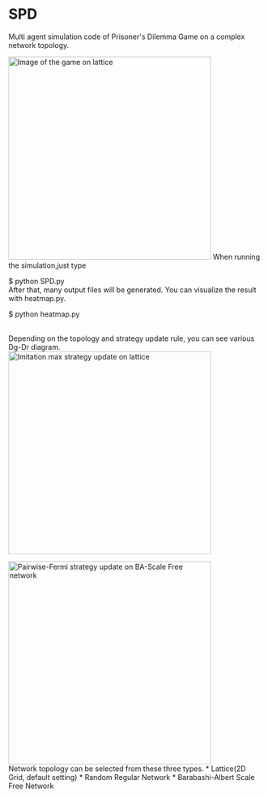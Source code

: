 # SPD
Multi agent simulation code of Prisoner's Dilemma Game on a complex network topology.<br>

<img src="https://user-images.githubusercontent.com/39644776/41784084-9bb5b1b4-7679-11e8-87be-2401128dd9a6.png" width="400px" title="Image of the game on lattice">
When running the simulation,just type <br>

$ python SPD.py <br>
After that, many output files will be generated. You can visualize the result with heatmap.py.<br>

$ python heatmap.py <br>
<br>

Depending on the topology and strategy update rule, you can see various Dg-Dr diagram.<br>
<img src="https://user-images.githubusercontent.com/39644776/41785001-44db55da-767c-11e8-8ed2-2b2a326ecea5.png" width="400px" title="Imitation max strategy update on lattice">

<img src="https://user-images.githubusercontent.com/39644776/41785024-53a61bae-767c-11e8-922f-2eccd0e701f8.png" width="400px" title="Pairwise-Fermi strategy update on BA-Scale Free network">

<br>
Network topology can be selected from these three types.
* Lattice(2D Grid, default setting)
* Random Regular Network
* Barabashi-Albert Scale Free Network
<br>
<br>
